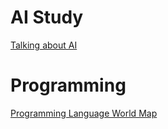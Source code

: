 # AI Study
[Talking about AI](https://jameschz.github.io/train/ai/)

# Programming
[Programming Language World Map](https://jameschz.github.io/programming-language-world-map.html)